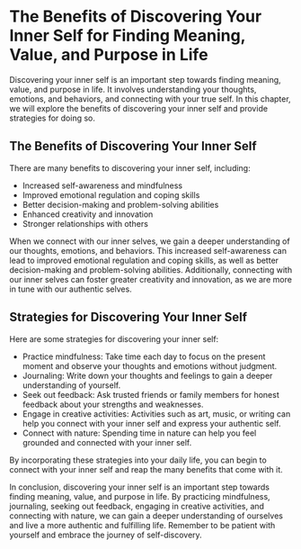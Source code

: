 The Benefits of Discovering Your Inner Self for Finding Meaning, Value, and Purpose in Life
===================================================================================================================================

Discovering your inner self is an important step towards finding meaning, value, and purpose in life. It involves understanding your thoughts, emotions, and behaviors, and connecting with your true self. In this chapter, we will explore the benefits of discovering your inner self and provide strategies for doing so.

The Benefits of Discovering Your Inner Self
-------------------------------------------

There are many benefits to discovering your inner self, including:

* Increased self-awareness and mindfulness
* Improved emotional regulation and coping skills
* Better decision-making and problem-solving abilities
* Enhanced creativity and innovation
* Stronger relationships with others

When we connect with our inner selves, we gain a deeper understanding of our thoughts, emotions, and behaviors. This increased self-awareness can lead to improved emotional regulation and coping skills, as well as better decision-making and problem-solving abilities. Additionally, connecting with our inner selves can foster greater creativity and innovation, as we are more in tune with our authentic selves.

Strategies for Discovering Your Inner Self
------------------------------------------

Here are some strategies for discovering your inner self:

* Practice mindfulness: Take time each day to focus on the present moment and observe your thoughts and emotions without judgment.
* Journaling: Write down your thoughts and feelings to gain a deeper understanding of yourself.
* Seek out feedback: Ask trusted friends or family members for honest feedback about your strengths and weaknesses.
* Engage in creative activities: Activities such as art, music, or writing can help you connect with your inner self and express your authentic self.
* Connect with nature: Spending time in nature can help you feel grounded and connected with your inner self.

By incorporating these strategies into your daily life, you can begin to connect with your inner self and reap the many benefits that come with it.

In conclusion, discovering your inner self is an important step towards finding meaning, value, and purpose in life. By practicing mindfulness, journaling, seeking out feedback, engaging in creative activities, and connecting with nature, we can gain a deeper understanding of ourselves and live a more authentic and fulfilling life. Remember to be patient with yourself and embrace the journey of self-discovery.


